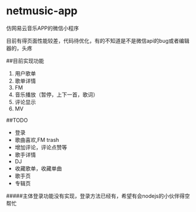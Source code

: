 # netmusic-app
仿网易云音乐APP的微信小程序

目前有得页面性能较差，代码待优化，有的不知道是不是微信api的bug或者编辑器的，头疼

##目前实现功能

1. 用户歌单
2. 歌单详情
3. FM
4. 音乐播放（暂停，上下一首，歌词）
5. 评论显示
6. MV

##TODO

* 登录
* 歌曲喜欢,FM trash
* 增加评论，评论点赞等
* 歌手详情
* DJ
* 收藏歌单，收藏单曲
* 歌手页
* 专辑页

#####主体登录功能没有实现，登录方法已经有，希望有会nodejs的小伙伴得空帮忙
